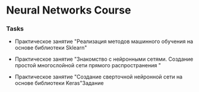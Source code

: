 # Neural Networks Course

### Tasks
+ <a src='https://github.com/socloseeee/neural_networks/tree/main/(2-nd)Sklearn_RFClassifier'>Практическое занятие "Реализация методов машинного обучения на основе библиотеки Sklearn"</a>

+ <a src='https://github.com/socloseeee/neural_networks/tree/main/(3-rd)Direct_distribution'>Практическое занятие "Знакомство с нейронными сетями. Создание простой многослойной сети прямого распространения "</a>

+ <a src='https://github.com/socloseeee/neural_networks/tree/main/(4-th)Keras_VGG16'>Практическое занятие "Создание сверточной нейронной сети на основе библиотеки Keras"Задание</a>